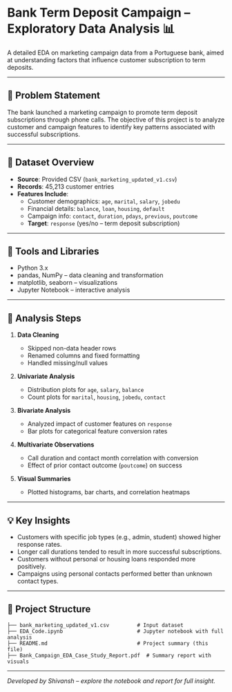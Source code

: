 # Bank Term Deposit Campaign – Exploratory Data Analysis 📊

A detailed EDA on marketing campaign data from a Portuguese bank, aimed at understanding factors that influence customer subscription to term deposits.

---

## 🎯 Problem Statement

The bank launched a marketing campaign to promote term deposit subscriptions through phone calls. The objective of this project is to analyze customer and campaign features to identify key patterns associated with successful subscriptions.

---

## 📁 Dataset Overview

- **Source**: Provided CSV (`bank_marketing_updated_v1.csv`)
- **Records**: 45,213 customer entries
- **Features Include**:
  - Customer demographics: `age`, `marital`, `salary`, `jobedu`
  - Financial details: `balance`, `loan`, `housing`, `default`
  - Campaign info: `contact`, `duration`, `pdays`, `previous`, `poutcome`
  - **Target**: `response` (yes/no – term deposit subscription)

---

## 🧰 Tools and Libraries

- Python 3.x
- pandas, NumPy – data cleaning and transformation
- matplotlib, seaborn – visualizations
- Jupyter Notebook – interactive analysis

---

## 🧪 Analysis Steps

1. **Data Cleaning**
   - Skipped non-data header rows
   - Renamed columns and fixed formatting
   - Handled missing/null values

2. **Univariate Analysis**
   - Distribution plots for `age`, `salary`, `balance`
   - Count plots for `marital`, `housing`, `jobedu`, `contact`

3. **Bivariate Analysis**
   - Analyzed impact of customer features on `response`
   - Bar plots for categorical feature conversion rates

4. **Multivariate Observations**
   - Call duration and contact month correlation with conversion
   - Effect of prior contact outcome (`poutcome`) on success

5. **Visual Summaries**
   - Plotted histograms, bar charts, and correlation heatmaps

---

## 💡 Key Insights

- Customers with specific job types (e.g., admin, student) showed higher response rates.
- Longer call durations tended to result in more successful subscriptions.
- Customers without personal or housing loans responded more positively.
- Campaigns using personal contacts performed better than unknown contact types.

---

## 📂 Project Structure

```
├── bank_marketing_updated_v1.csv         # Input dataset
├── EDA_Code.ipynb                        # Jupyter notebook with full analysis
├── README.md                             # Project summary (this file)
├── Bank_Campaign_EDA_Case_Study_Report.pdf  # Summary report with visuals
```

---

*Developed by Shivansh – explore the notebook and report for full insight.*